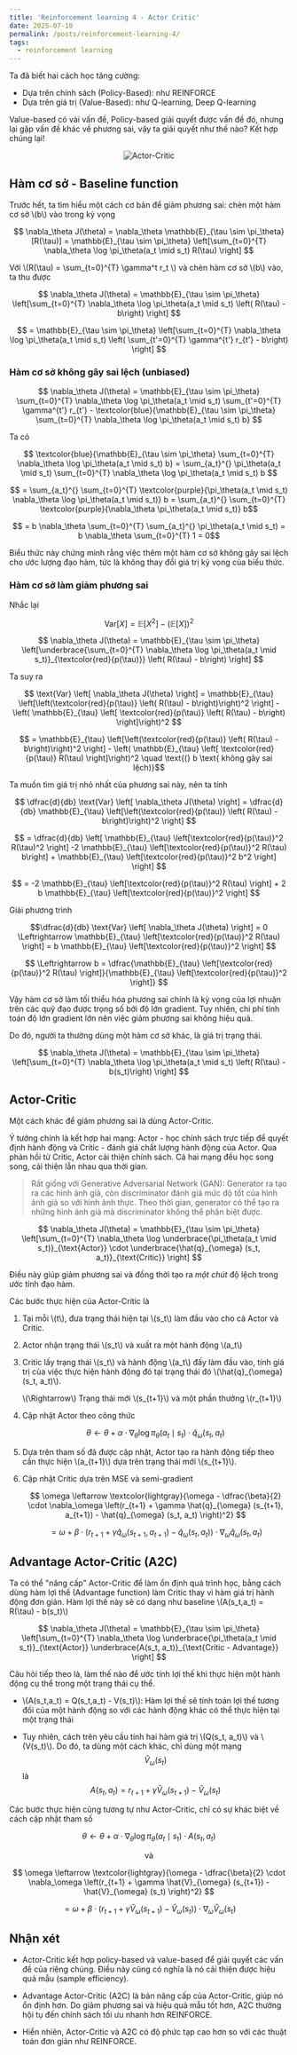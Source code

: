 ```yaml
---
title: 'Reinforcement learning 4 - Actor Critic'
date: 2025-07-10
permalink: /posts/reinforcement-learning-4/
tags:
  - reinforcement learning
---
```


Ta đã biết hai cách học tăng cường:

- Dựa trên chính sách (Policy-Based): như REINFORCE 
- Dựa trên giá trị (Value-Based): như Q-learning, Deep Q-learning

Value-based có vài vấn đề, Policy-based giải quyết được vấn đề đó, nhưng lại gặp vấn đề khác về phương sai, vậy ta giải quyết như thế nào? Kết hợp chúng lại!

<p align="center">
  <img src="https://pylessons.com/media/Tutorials/Reinforcement-learning-tutorial/A2C-reinforcement-learning/A2C-reinforcement-learning.jpg" alt="Actor-Critic">
</p>

## Hàm cơ sở - Baseline function

Trước hết, ta tìm hiểu một cách cơ bản để giảm phương sai: chèn một hàm cơ sở \\(b\\) vào trong kỳ vọng

$$ \nabla_\theta J(\theta) = \nabla_\theta \mathbb{E}_{\tau \sim \pi_\theta}[R(\tau)] = \mathbb{E}_{\tau \sim \pi_\theta} \left[\sum_{t=0}^{T} \nabla_\theta \log \pi_\theta(a_t \mid s_t) R(\tau) \right] $$

Với \\(R(\tau) = \sum_{t=0}^{T} \gamma^t r_t \\) và chèn hàm cơ sở \\(b\\) vào, ta thu được 

$$ \nabla_\theta J(\theta) = \mathbb{E}_{\tau \sim \pi_\theta} \left[\sum_{t=0}^{T} \nabla_\theta \log \pi_\theta(a_t \mid s_t) \left( R(\tau) - b\right) \right] $$

$$ = \mathbb{E}_{\tau \sim \pi_\theta} \left[\sum_{t=0}^{T} \nabla_\theta \log \pi_\theta(a_t \mid s_t) \left( \sum_{t'=0}^{T} \gamma^{t'} r_{t'} - b\right) \right] $$

### Hàm cơ sở không gây sai lệch (unbiased)

$$ \nabla_\theta J(\theta) = \mathbb{E}_{\tau \sim \pi_\theta} \sum_{t=0}^{T} \nabla_\theta \log \pi_\theta(a_t \mid s_t) \sum_{t'=0}^{T} \gamma^{t'} r_{t'} - \textcolor{blue}{\mathbb{E}_{\tau \sim \pi_\theta} \sum_{t=0}^{T} \nabla_\theta \log \pi_\theta(a_t \mid s_t) b} $$

Ta có 

$$ \textcolor{blue}{\mathbb{E}_{\tau \sim \pi_\theta} \sum_{t=0}^{T} \nabla_\theta \log \pi_\theta(a_t \mid s_t) b} = \sum_{a_t}^{} \pi_\theta(a_t \mid s_t) \sum_{t=0}^{T} \nabla_\theta \log \pi_\theta(a_t \mid s_t) b $$ 

$$ = \sum_{a_t}^{} \sum_{t=0}^{T} \textcolor{purple}{\pi_\theta(a_t \mid s_t) \nabla_\theta \log \pi_\theta(a_t \mid s_t)} b = \sum_{a_t}^{} \sum_{t=0}^{T} \textcolor{purple}{\nabla_\theta \pi_\theta(a_t \mid s_t)} b$$ 

$$ = b \nabla_\theta \sum_{t=0}^{T} \sum_{a_t}^{} \pi_\theta(a_t \mid s_t) = b \nabla_\theta \sum_{t=0}^{T} 1 = 0$$

Biểu thức này chứng minh rằng việc thêm một hàm cơ sở không gây sai lệch cho ước lượng đạo hàm, tức là không thay đổi giá trị kỳ vọng của biểu thức.

### Hàm cơ sở làm giảm phương sai

Nhắc lại 

$$ \text{Var} \left[ X \right] = \mathbb{E} \left[ X^2 \right] - \left( \mathbb{E} \left[ X \right]\right)^2 $$

$$ \nabla_\theta J(\theta) = \mathbb{E}_{\tau \sim \pi_\theta} \left[\underbrace{\sum_{t=0}^{T} \nabla_\theta \log \pi_\theta(a_t \mid s_t)}_{\textcolor{red}{p(\tau)}} \left( R(\tau) - b\right) \right] $$

Ta suy ra

$$ \text{Var} \left[ \nabla_\theta J(\theta) \right] = \mathbb{E}_{\tau} \left[\left(\textcolor{red}{p(\tau)} \left( R(\tau) - b\right)\right)^2 \right] - \left( \mathbb{E}_{\tau} \left[ \textcolor{red}{p(\tau)} \left( R(\tau) - b\right)  \right]\right)^2 $$

$$ = \mathbb{E}_{\tau} \left[\left(\textcolor{red}{p(\tau)} \left( R(\tau) - b\right)\right)^2 \right] - \left( \mathbb{E}_{\tau} \left[ \textcolor{red}{p(\tau)} R(\tau)  \right]\right)^2 \quad \text{(} b \text{ không gây sai lệch)}$$

Ta muốn tìm giá trị nhỏ nhất của phương sai này, nên ta tính 

$$ \dfrac{d}{db} \text{Var} \left[ \nabla_\theta J(\theta) \right] = \dfrac{d}{db} \mathbb{E}_{\tau} \left[\left(\textcolor{red}{p(\tau)} \left( R(\tau) - b\right)\right)^2 \right] $$

$$ = \dfrac{d}{db} \left[ \mathbb{E}_{\tau} \left[\textcolor{red}{p(\tau)}^2 R(\tau)^2 \right] -2 \mathbb{E}_{\tau} \left[\textcolor{red}{p(\tau)}^2 R(\tau) b\right] +  \mathbb{E}_{\tau} \left[\textcolor{red}{p(\tau)}^2 b^2 \right] \right] $$

$$ = -2 \mathbb{E}_{\tau} \left[\textcolor{red}{p(\tau)}^2 R(\tau) \right] +  2 b \mathbb{E}_{\tau} \left[\textcolor{red}{p(\tau)}^2  \right] $$

Giải phương trình 

$$\dfrac{d}{db} \text{Var} \left[ \nabla_\theta J(\theta) \right] = 0 \Leftrightarrow \mathbb{E}_{\tau} \left[\textcolor{red}{p(\tau)}^2 R(\tau) \right] = b \mathbb{E}_{\tau} \left[\textcolor{red}{p(\tau)}^2  \right] $$

$$ \Leftrightarrow b = \dfrac{\mathbb{E}_{\tau} \left[\textcolor{red}{p(\tau)}^2 R(\tau) \right]}{\mathbb{E}_{\tau} \left[\textcolor{red}{p(\tau)}^2  \right]} $$

Vậy hàm cơ sở làm tối thiểu hóa phương sai chính là kỳ vọng của lợi nhuận trên các quỹ đạo được trọng số bởi độ lớn gradient. Tuy nhiên, chi phí tính toán độ lớn gradient lớn nên việc giảm phương sai không hiệu quả.

Do đó, người ta thường dùng một hàm cơ sở khác, là giá trị trạng thái. 

$$ \nabla_\theta J(\theta) = \mathbb{E}_{\tau \sim \pi_\theta} \left[\sum_{t=0}^{T} \nabla_\theta \log \pi_\theta(a_t \mid s_t) \left( R(\tau) - b(s_t)\right) \right] $$

## Actor-Critic

Một cách khác để giảm phương sai là dùng Actor-Critic.

Ý tưởng chính là kết hợp hai mạng: Actor - học chính sách trực tiếp để quyết định hành động và Critic - đánh giá chất lượng hành động của Actor. Qua phản hồi từ Critic, Actor cải thiện chính sách. Cả hai mạng đều học song song, cải thiện lẫn nhau qua thời gian.

> Rất giống với Generative Adversarial Network (GAN): Generator ra tạo ra các hình ảnh giả, còn discriminator đánh giá mức độ tốt của hình ảnh giả so với hình ảnh thực. Theo thời gian, generator có thể tạo ra những hình ảnh giả mà discriminator không thể phân biệt được. 

$$ \nabla_\theta J(\theta) = \mathbb{E}_{\tau \sim \pi_\theta} \left[\sum_{t=0}^{T} \nabla_\theta \log \underbrace{\pi_\theta(a_t \mid s_t)}_{\text{Actor}} \cdot \underbrace{\hat{q}_{\omega} (s_t, a_t)}_{\text{Critic}} \right] $$

Điều này giúp giảm phương sai và đồng thời tạo ra *một chút* độ lệch trong ước tính đạo hàm.

Các bước thực hiện của Actor-Critic là

1. Tại mỗi \\(t\\), đưa trạng thái hiện tại \\(s_t\\) làm đầu vào cho cả Actor và Critic. 

2. Actor nhận trạng thái \\(s_t\\) và xuất ra một hành động \\(a_t\\) 

3. Critic lấy  trạng thái \\(s_t\\) và hành động \\(a_t\\) đấy làm đầu vào, tính giá trị của việc thực hiện hành động đó tại trạng thái đó \\(\hat{q}_{\omega} (s_t, a_t)\\). 

	\\(\Rightarrow\\) Trạng thái mới \\(s_{t+1}\\) và một phần thưởng \\(r_{t+1}\\)

4. Cập nhật Actor theo công thức

	$$ \theta \leftarrow \theta + \alpha \cdot \nabla_\theta \log \pi_\theta (a_t \mid s_t) \cdot \hat{q}_{\omega} (s_t, a_t) $$
    
5. Dựa trên tham số đã được cập nhật, Actor tạo ra hành động tiếp theo cần thực hiện \\(a_{t+1}\\) dựa trên trạng thái mới \\(s_{t+1}\\).

6. Cập nhật Critic dựa trên MSE và semi-gradient

	$$ \omega \leftarrow \textcolor{lightgray}{\omega - \dfrac{\beta}{2} \cdot \nabla_\omega \left(r_{t+1} + \gamma \hat{q}_{\omega} (s_{t+1}, a_{t+1}) - \hat{q}_{\omega} (s_t, a_t) \right)^2} $$
    
    $$ = \omega + \beta \cdot \left(r_{t+1} + \gamma \hat{q}_{\omega} (s_{t+1}, a_{t+1}) - \hat{q}_{\omega} (s_t, a_t) \right) \cdot \nabla_\omega \hat{q}_{\omega} (s_t, a_t) $$ 
    

## Advantage Actor-Critic (A2C)

Ta có thể "nâng cấp" Actor-Critic để làm ổn định quá trình học, bằng cách dùng hàm lợi thế (Advantage function) làm Critic thay vì hàm giá trị hành động đơn giản. Hàm lợi thế này sẽ có dạng như baseline \\(A(s_t,a_t) = R(\tau) - b(s_t)\\)

$$ \nabla_\theta J(\theta) = \mathbb{E}_{\tau \sim \pi_\theta} \left[\sum_{t=0}^{T} \nabla_\theta \log \underbrace{\pi_\theta(a_t \mid s_t)}_{\text{Actor}} \underbrace{A(s_t, a_t)}_{\text{Critic - Advantage}} \right] $$

Câu hỏi tiếp theo là, làm thế nào để ước tính lợi thế khi thực hiện một hành động cụ thể trong một trạng thái cụ thể. 

- \\(A(s_t,a_t) = Q(s_t,a_t) - V(s_t)\\): Hàm lợi thế sẽ tính toán lợi thế tương đối của một hành động so với các hành động khác có thể thực hiện tại một trạng thái

- Tuy nhiên, cách trên yêu cầu tính hai hàm giá trị \\(Q(s_t, a_t)\\) và \\(V(s_t)\\). Do đó, ta dùng một cách khác, chỉ dùng một mạng $$\hat{V}_{\omega}(s_t)$$ là $$A(s_t, a_t) = r_{t+1} + \gamma \hat{V}_{\omega}(s_{t+1}) - \hat{V}_{\omega}(s_t)$$

Các bước thực hiện cũng tương tự như Actor-Critic, chỉ có sự khác biệt về cách cập nhật tham số

$$ \theta \leftarrow \theta + \alpha \cdot \nabla_\theta \log \pi_\theta (a_t \mid s_t) \cdot A(s_t, a_t) $$

<p align="center">
  và
</p>

$$ \omega \leftarrow \textcolor{lightgray}{\omega - \dfrac{\beta}{2} \cdot \nabla_\omega \left(r_{t+1} + \gamma \hat{V}_{\omega} (s_{t+1}) - \hat{V}_{\omega} (s_t) \right)^2} $$
    
$$ = \omega + \beta \cdot \left(r_{t+1} + \gamma \hat{V}_{\omega} (s_{t+1}) - \hat{V}_{\omega} (s_t) \right) \cdot \nabla_\omega \hat{V}_{\omega} (s_t) $$ 

## Nhận xét

- Actor-Critic kết hợp policy-based và value-based để giải quyết các vấn đề của riêng chúng. Điều này cũng có nghĩa là nó cải thiện được hiệu quả mẫu (sample efficiency).

- Advantage Actor-Critic (A2C) là bản nâng cấp của Actor-Critic, giúp nó ổn định hơn. Do giảm phương sai và hiệu quả mẫu tốt hơn, A2C thường hội tụ đến chính sách tối ưu nhanh hơn REINFORCE.

- Hiển nhiên, Actor-Critic và A2C có độ phức tạp cao hơn so với các thuật toán đơn giản như REINFORCE.




